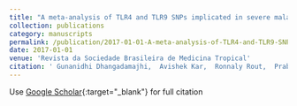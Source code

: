 ```yaml
---
title: "A meta-analysis of TLR4 and TLR9 SNPs implicated in severe malaria"
collection: publications
category: manuscripts
permalink: /publication/2017-01-01-A-meta-analysis-of-TLR4-and-TLR9-SNPs-implicated-in-severe-malaria
date: 2017-01-01
venue: 'Revista da Sociedade Brasileira de Medicina Tropical'
citation: ' Gunanidhi Dhangadamajhi,  Avishek Kar,  Ronnaly Rout,  Prabin Dhangadamajhi, &quot;A meta-analysis of TLR4 and TLR9 SNPs implicated in severe malaria.&quot; Revista da Sociedade Brasileira de Medicina Tropical, 2017.'
---
```

Use [Google Scholar](https://scholar.google.com/scholar?q=A+meta+analysis+of+TLR4+and+TLR9+SNPs+implicated+in+severe+malaria){:target="_blank"} for full citation